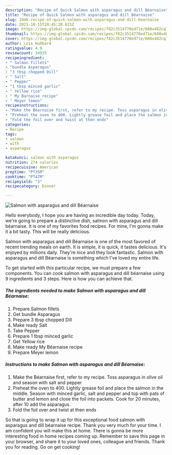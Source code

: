 ```yaml
---
description: "Recipe of Quick Salmon with asparagus and dill Béarnaise"
title: "Recipe of Quick Salmon with asparagus and dill Béarnaise"
slug: 1946-recipe-of-quick-salmon-with-asparagus-and-dill-bearnaise
date: 2021-10-15T20:45:20.615Z
image: https://img-global.cpcdn.com/recipes/f82c3514770ed71e/680x482cq70/salmon-with-asparagus-and-dill-bearnaise-recipe-main-photo.jpg
thumbnail: https://img-global.cpcdn.com/recipes/f82c3514770ed71e/680x482cq70/salmon-with-asparagus-and-dill-bearnaise-recipe-main-photo.jpg
cover: https://img-global.cpcdn.com/recipes/f82c3514770ed71e/680x482cq70/salmon-with-asparagus-and-dill-bearnaise-recipe-main-photo.jpg
author: Lois Hubbard
ratingvalue: 4.9
reviewcount: 34935
recipeingredient:
- " Salmon fillets"
- "bundle Asparagus"
- "3 tbsp chopped Dill"
- " Salt"
- " Pepper"
- "1 tbsp minced garlic"
- " Yellow rice"
- " My Barnaise recipe"
- " Meyer lemon"
recipeinstructions:
- "Make the Béarnaise first, refer to my recipe. Toss asparagus in olive oil and season with salt and pepper"
- "Preheat the oven to 400. Lightly grease foil and place the salmon in the middle. Season with minced garlic, salt and pepper and top with pats of butter and lemon and close the foil into packets. Cook for 20 minutes, after 10 add the asparagus."
- "Fold the foil over and twist at then ends"
categories:
- Recipe
tags:
- salmon
- with
- asparagus

katakunci: salmon with asparagus 
nutrition: 274 calories
recipecuisine: American
preptime: "PT35M"
cooktime: "PT47M"
recipeyield: "3"
recipecategory: Dinner

---
```



![Salmon with asparagus and dill Béarnaise](https://img-global.cpcdn.com/recipes/f82c3514770ed71e/680x482cq70/salmon-with-asparagus-and-dill-bearnaise-recipe-main-photo.jpg)

Hello everybody, I hope you are having an incredible day today. Today, we're going to prepare a distinctive dish, salmon with asparagus and dill béarnaise. It is one of my favorites food recipes. For mine, I'm gonna make it a bit tasty. This will be really delicious.



Salmon with asparagus and dill Béarnaise is one of the most favored of recent trending meals on earth. It is simple, it is quick, it tastes delicious. It's enjoyed by millions daily. They're nice and they look fantastic. Salmon with asparagus and dill Béarnaise is something which I've loved my entire life.


To get started with this particular recipe, we must prepare a few components. You can cook salmon with asparagus and dill béarnaise using 9 ingredients and 3 steps. Here is how you can achieve that.

<!--inarticleads1-->

##### The ingredients needed to make Salmon with asparagus and dill Béarnaise:

1. Prepare  Salmon fillets
1. Get bundle Asparagus
1. Prepare 3 tbsp chopped Dill
1. Make ready  Salt
1. Take  Pepper
1. Prepare 1 tbsp minced garlic
1. Get  Yellow rice
1. Make ready  My Béarnaise recipe
1. Prepare  Meyer lemon




<!--inarticleads2-->

##### Instructions to make Salmon with asparagus and dill Béarnaise:

1. Make the Béarnaise first, refer to my recipe. Toss asparagus in olive oil and season with salt and pepper
1. Preheat the oven to 400. Lightly grease foil and place the salmon in the middle. Season with minced garlic, salt and pepper and top with pats of butter and lemon and close the foil into packets. Cook for 20 minutes, after 10 add the asparagus.
1. Fold the foil over and twist at then ends




So that is going to wrap it up for this exceptional food salmon with asparagus and dill béarnaise recipe. Thank you very much for your time. I am confident you will make this at home. There is gonna be more interesting food in home recipes coming up. Remember to save this page in your browser, and share it to your loved ones, colleague and friends. Thank you for reading. Go on get cooking!
